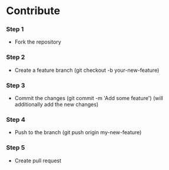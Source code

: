 # Contribute

### Step 1
-  Fork the repository

### Step 2
- Create a feature branch (git checkout -b your-new-feature)

### Step 3
- Commit the changes (git commit -m 'Add some feature') (will additionally add the new changes)

### Step 4
- Push to the branch (git push origin my-new-feature)

### Step 5
- Create pull request
